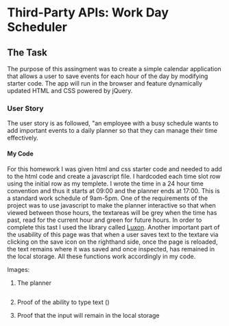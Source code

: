 # Third-Party APIs: Work Day Scheduler

## The Task
The purpose of this assingment was to create a simple calendar application that allows a user to save events for each hour of the day by modifying starter code. The app will run in the browser and feature dynamically updated HTML and CSS powered by jQuery.

### User Story

The user story is as followed, "an employee with a busy schedule
wants to add important events to a daily planner so that they can manage their time effectively.

#### My Code

For this homework I was given html and css starter code and needed to add to the html code and create a javascript file. I hardcoded each time slot row using the initial row as my templete. I wrote the time in a 24 hour time convention and thus it starts at 09:00 and the planner ends at 17:00. This is a standard work schedule of 9am-5pm. One of the requirements of the project was to use javascript to make the planner interactive so that when viewed between those hours, the textareas will be grey when the time has past, read for the current hour and green for future hours. In order to complete this tast I used the library called [Luxon](https://moment.github.io/luxon/). 
Another important part of the usability of this page was that when a user saves text to the textare via clicking on the save icon on the righthand side, once the page is reloaded, the text remains where it was saved and once inspected, has remained in the local storage. All these functions work accordingly in my code. 

Images:
1. The planner

<img scr="Assets/work-day-planner.png">

2. Proof of the ability to type text 
()

3. Proof that the input will remain in the local storage
